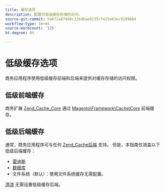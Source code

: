 ```yaml
---
title: 缓存选项
description: 配置对低级缓存存储的访问。
source-git-commit: 5e072a87480c326d6ae9235cf425e63ec9199684
workflow-type: tm+mt
source-wordcount: '125'
ht-degree: 0%

---
```


# 低级缓存选项

商务应用程序使用低级缓存前端和后端来提供对缓存存储的访问权限。

## 低级前端缓存

商务扩展 [Zend_Cache_Core](https://framework.zend.com/manual/1.12/en/zend.cache.frontends.html) 通过 [Magento\Framework\Cache\Core](https://github.com/magento/magento2/blob/2.4/lib/internal/Magento/Framework/Cache/Core.php) 前端缓存。

## 低级后端缓存

通常，商务应用程序可与任何 [Zend_Cache后端](https://framework.zend.com/manual/1.12/en/zend.cache.backends.html) 支持。 但是，本指南仅涵盖以下低级后端缓存：

- [雷迪斯](config-redis.md)
- [数据库](https://developer.adobe.com/commerce/php/development/cache/partial/database-caching/)
- 文件系统（默认）：使用文件系统缓存无需配置。

[清漆](config-varnish.md) 无需设置低级缓存后端。
